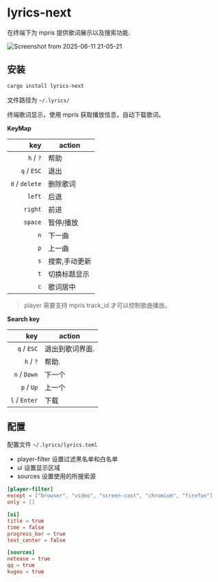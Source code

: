 # lyrics-next

在终端下为 mpris 提供歌词展示以及搜索功能.

![Screenshot from 2025-06-11 21-05-21](https://github.com/user-attachments/assets/c17ea748-50b0-4a0c-98cb-716e02733fdb)


## 安装

```sh
cargo install lyrics-next
```

文件路径为 `~/.lyrics/`

终端歌词显示，使用 mpris 获取播放信息，自动下载歌词。

**KeyMap**

|            key | action        |
| -------------: | ------------- |
|      `h` / `?` | 帮助          |
|    `q` / `ESC` | 退出          |
| `d` / `delete` | 删除歌词      |
|         `left` | 后退          |
|        `right` | 前进          |
|        `space` | 暂停/播放     |
|            `n` | 下一曲        |
|            `p` | 上一曲        |
|            `s` | 搜索,手动更新 |
|            `t` | 切换标题显示  |
|            `c` | 歌词居中      |


> player 需要支持 mpris track_id 才可以控制歌曲播放。

**Search key**

|           key | action          |
| ------------: | --------------- |
|   `q` / `ESC` | 退出到歌词界面. |
|     `h` / `?` | 帮助.           |
|  `n` / `Down` | 下一个          |
|    `p` / `Up` | 上一个          |
| `l` / `Enter` | 下载            |

## 配置

配置文件 `~/.lyrics/lyrics.toml`

- player-filter 设置过滤黑名单和白名单
- ui 设置显示区域
- sources 设置使用的所搜索源

```toml
[player-filter]
except = ["browser", "video", "screen-cast", "chromium", "firefox"]
only = []

[ui]
title = true
time = false
progress_bar = true
text_center = false

[sources]
netease = true
qq = true
kugou = true
```
